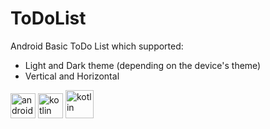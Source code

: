 # ToDoList
Android Basic ToDo List which supported:
- Light and Dark theme (depending on the device's theme)
- Vertical and Horizontal

<img src="https://www.svgrepo.com/show/184140/android.svg" alt="android" width="40" height="40"/>  <img src="https://www.vectorlogo.zone/logos/kotlinlang/kotlinlang-icon.svg" alt="kotlin" width="40" height="40"/>   <img src="https://upload.wikimedia.org/wikipedia/commons/9/97/Sqlite-square-icon.svg" alt="kotlin" width="45" height="45"/>
